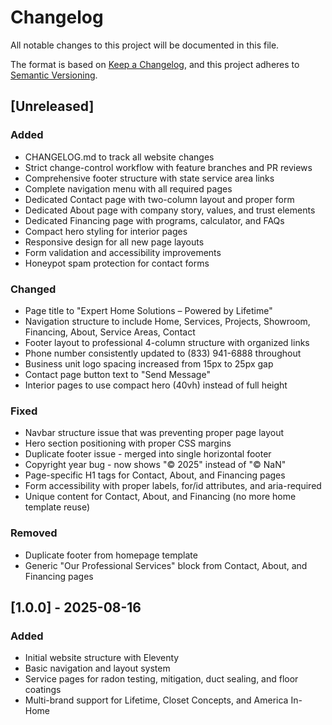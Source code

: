 # Changelog

All notable changes to this project will be documented in this file.

The format is based on [Keep a Changelog](https://keepachangelog.com/en/1.0.0/),
and this project adheres to [Semantic Versioning](https://semver.org/spec/v2.0.0.html).

## [Unreleased]

### Added
- CHANGELOG.md to track all website changes
- Strict change-control workflow with feature branches and PR reviews
- Comprehensive footer structure with state service area links
- Complete navigation menu with all required pages
- Dedicated Contact page with two-column layout and proper form
- Dedicated About page with company story, values, and trust elements
- Dedicated Financing page with programs, calculator, and FAQs
- Compact hero styling for interior pages
- Responsive design for all new page layouts
- Form validation and accessibility improvements
- Honeypot spam protection for contact forms

### Changed
- Page title to "Expert Home Solutions – Powered by Lifetime"
- Navigation structure to include Home, Services, Projects, Showroom, Financing, About, Service Areas, Contact
- Footer layout to professional 4-column structure with organized links
- Phone number consistently updated to (833) 941-6888 throughout
- Business unit logo spacing increased from 15px to 25px gap
- Contact page button text to "Send Message"
- Interior pages to use compact hero (40vh) instead of full height

### Fixed
- Navbar structure issue that was preventing proper page layout
- Hero section positioning with proper CSS margins
- Duplicate footer issue - merged into single horizontal footer
- Copyright year bug - now shows "© 2025" instead of "© NaN"
- Page-specific H1 tags for Contact, About, and Financing pages
- Form accessibility with proper labels, for/id attributes, and aria-required
- Unique content for Contact, About, and Financing (no more home template reuse)

### Removed
- Duplicate footer from homepage template
- Generic "Our Professional Services" block from Contact, About, and Financing pages

## [1.0.0] - 2025-08-16

### Added
- Initial website structure with Eleventy
- Basic navigation and layout system
- Service pages for radon testing, mitigation, duct sealing, and floor coatings
- Multi-brand support for Lifetime, Closet Concepts, and America In-Home

